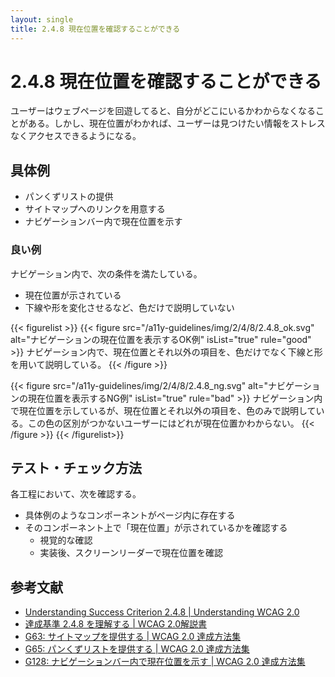 ```yaml
---
layout: single
title: 2.4.8 現在位置を確認することができる
---
```


# 2.4.8 現在位置を確認することができる

ユーザーはウェブページを回遊してると、自分がどこにいるかわからなくなることがある。しかし、現在位置がわかれば、ユーザーは見つけたい情報をストレスなくアクセスできるようになる。

## 具体例

- パンくずリストの提供
- サイトマップへのリンクを用意する
- ナビゲーションバー内で現在位置を示す

### 良い例

ナビゲーション内で、次の条件を満たしている。

- 現在位置が示されている
- 下線や形を変化させるなど、色だけで説明していない

{{< figurelist >}}
  {{< figure
    src="/a11y-guidelines/img/2/4/8/2.4.8_ok.svg"
    alt="ナビゲーションの現在位置を表示するOK例"
    isList="true"
    rule="good" >}}
    ナビゲーション内で、現在位置とそれ以外の項目を、色だけでなく下線と形を用いて説明している。
  {{< /figure >}}

  {{< figure
    src="/a11y-guidelines/img/2/4/8/2.4.8_ng.svg"
    alt="ナビゲーションの現在位置を表示するNG例"
    isList="true"
    rule="bad" >}}
    ナビゲーション内で現在位置を示しているが、現在位置とそれ以外の項目を、色のみで説明している。この色の区別がつかないユーザーにはどれが現在位置かわからない。
  {{< /figure >}}
{{< /figurelist>}}

## テスト・チェック方法

各工程において、次を確認する。

- 具体例のようなコンポーネントがページ内に存在する
- そのコンポーネント上で「現在位置」が示されているかを確認する
  - 視覚的な確認
  - 実装後、スクリーンリーダーで現在位置を確認

## 参考文献

- [Understanding Success Criterion 2.4.8 | Understanding WCAG 2.0](https://www.w3.org/TR/UNDERSTANDING-WCAG20/navigation-mechanisms-location.html)
- [達成基準 2.4.8 を理解する | WCAG 2.0解説書](https://waic.jp/docs/UNDERSTANDING-WCAG20/navigation-mechanisms-location.html)
- [G63: サイトマップを提供する | WCAG 2.0 達成方法集](https://waic.jp/docs/WCAG-TECHS/G63.html)
- [G65: パンくずリストを提供する | WCAG 2.0 達成方法集](https://waic.jp/docs/WCAG-TECHS/G65.html)
- [G128: ナビゲーションバー内で現在位置を示す | WCAG 2.0 達成方法集](https://waic.jp/docs/WCAG-TECHS/G128.html)
